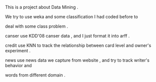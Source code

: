 This is a project about Data Mining . 

We try to use weka and some classification I had coded before to 

deal with some class problem .

canser use KDD'08 canser data , and I just format it into arff .

credit use KNN to track the relationship between card level and owner's experiment .

news use news data we capture from website , and try to track writer's behavior and 

words from different domain .
